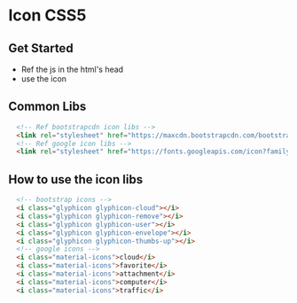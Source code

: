 # Icon CSS5

## Get Started
- Ref the js in the html's head
- use the icon 

## Common Libs
```html
  <!-- Ref bootstrapcdn icon libs -->
  <link rel="stylesheet" href="https://maxcdn.bootstrapcdn.com/bootstrap/3.3.7/css/bootstrap.min.css">
  <!-- Ref google icon libs -->
  <link rel="stylesheet" href="https://fonts.googleapis.com/icon?family=Material+Icons">
```
## How to use the icon libs
```html
  <!-- bootstrap icons -->
  <i class="glyphicon glyphicon-cloud"></i>
  <i class="glyphicon glyphicon-remove"></i>
  <i class="glyphicon glyphicon-user"></i>
  <i class="glyphicon glyphicon-envelope"></i>
  <i class="glyphicon glyphicon-thumbs-up"></i>
  <!-- google icons -->
  <i class="material-icons">cloud</i>
  <i class="material-icons">favorite</i>
  <i class="material-icons">attachment</i>
  <i class="material-icons">computer</i>
  <i class="material-icons">traffic</i>
```
